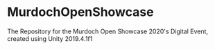 # MurdochOpenShowcase
The Repository for the Murdoch Open Showcase 2020's Digital Event, created using Unity 2019.4.1f1
